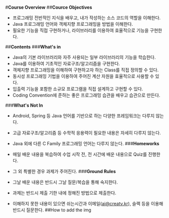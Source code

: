 #**Course Overview**
##**Cource Objectives**
* 프로그래밍 전반적인 지식을 배우고, 내가 작성하는 소스 코드의 역할을 이해한다.
* Java 프로그래밍 언어와 객체지향 프로그래밍을 방법을 이해한다.
* 필요한 기능을 직접 구현하거나, 라이브러리를 이용하여 효율적으로 기능을 구현한다.

##**Contents**
###**What's in**
* Java의 기본 라이브러리와 자주 사용되는 일부 라이브러리의 기능을 학습한다.
* Java를 이용하여 기초적인 자료구조/알고리즘을 구현한다.
* 객체지향 프로그래밍을 이해하여 구현하고자 하는 Class를 직접 정의할 수 있다.
* 동시성 프로그래밍 기법을 이용하여 주어진 계산 자원을 효율적으로 사용할 수 있다.
* 입출력 기능을 포함한 소규모 프로그램을 직접 설계하고 구현할 수 있다.
* Coding Convention에 준하는 좋은 프로그래밍 습관을 배우고 습관으로 만든다.

###**What's Not In**
* Android, Spring 등 Java 언어를 기반으로 하는 다양한 프레임워크는 다루지 않는다.
* 고급 자료구조/알고리즘 등 수학적 응용력이 필요한 내용은 자세히 다루지 않는다.
* Java 외에 다른 C Family 프로그래밍 언어는 다루지 않는다.
###**Homeworks**
* 매일 배운 내용을 복습하여 수업 시작 전, 전 시간에 배운 내용으로 Quiz를 진행한다.
* 그 외 특별한 경우 과제가 주어진다.
###**Ground Rules**

* 그날 배운 내용은 반드시 그날 질문/복습을 통해 숙지한다.
* 과제는 반드시 제출 기한 내에 정해진 방법으로 제출한다.
* 이해하지 못한 내용이 있으면 쉬는시간과 이메일(ai@creatv.kr), 슬랙 등을 이용해 반드시 질문한다.
##How to add the img
